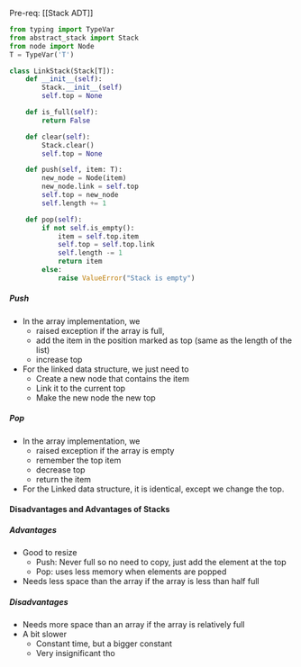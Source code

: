 Pre-req: [[Stack ADT]]

```python
from typing import TypeVar
from abstract_stack import Stack
from node import Node
T = TypeVar('T')

class LinkStack(Stack[T]):
	def __init__(self):
		Stack.__init__(self)
		self.top = None

	def is_full(self):
		return False

	def clear(self):
		Stack.clear()
		self.top = None

	def push(self, item: T):
		new_node = Node(item)
		new_node.link = self.top
		self.top = new_node
		self.length += 1

	def pop(self):
		if not self.is_empty():
			item = self.top.item
			self.top = self.top.link
			self.length -= 1
			return item
		else:
			raise ValueError("Stack is empty")
```

##### Push
- In the array implementation, we 
	- raised exception if the array is full, 
	- add the item in the position marked as top (same as the length of the list)
	- increase top
- For the linked data structure, we just need to
	- Create a new node that contains the item
	- Link it to the current top
	- Make the new node the new top

##### Pop
- In the array implementation, we
	- raised exception if the array is empty
	- remember the top item
	- decrease top
	- return the item
- For the Linked data structure, it is identical, except we change the top.

#### Disadvantages and Advantages of Stacks
##### Advantages
- Good to resize
	- Push: Never full so no need to copy, just add the element at the top
	- Pop: uses less memory when elements are popped
- Needs less space than the array if the array is less than half full
##### Disadvantages
- Needs more space than an array if the array is relatively full
- A bit slower
	- Constant time, but a bigger constant
	- Very insignificant tho